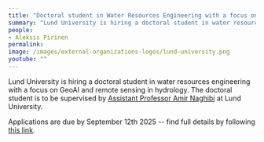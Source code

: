 ```yaml
---
title: "Doctoral student in Water Resources Engineering with a focus on GeoAI and Remote Sensing in Hydrology"
summary: "Lund University is hiring a doctoral student in water resources engineering with a focus on GeoAI and remote sensing in hydrology"
people:
- Aleksis Pirinen
permalink: 
image: /images/external-organizations-logos/lund-university.png
youtube: ""
--- 
```


Lund University is hiring a doctoral student in water resources engineering with a focus on GeoAI and remote sensing in hydrology.
The doctoral student is to be supervised by [Assistant Professor Amir Naghibi](https://portal.research.lu.se/sv/persons/amir-naghibi) at Lund University.

Applications are due by September 12th 2025 -- find full details by following [this link](https://lu.varbi.com/en/what:job/jobID:849307/).
